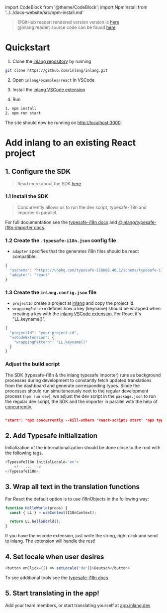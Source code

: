 import CodeBlock from '@theme/CodeBlock';
import NpmInstall from '../../docs-website/src/npm-install.md'

> @GitHub reader: rendered version version is [here](https://docs.inlang.dev/getting-started/react)  
> @inlang reader: source code can be found [here](https://github.com/inlang/inlang/tree/main/examples/react)

# Quickstart

1. Clone the [inlang repository](https://github.com/inlang/inlang) by running

```bash
git clone https://github.com/inlang/inlang.git
```

2. Open `inlang/examples/react` in VSCode

3. Install the [inlang VSCode extension](https://marketplace.visualstudio.com/items?itemName=inlang.vscode-extension)

4. Run

```bash
1. npm install
2. npm run start
```

The site should now be running on [http://localhost:3000](http://localhost:3000).

# Add inlang to an existing React project

## 1. Configure the SDK

> Read more about the SDK [here](/overview/sdk)

### 1.1 Install the SDK

> Concurrently allows us to run the dev script, typesafe-i18n and importer in parallel.

<NpmInstall />

For full documentation see the [typesafe-i18n docs](https://github.com/ivanhofer/typesafe-i18n) and [@inlang/typesafe-i18n-importer docs](https://github.com/inlang/inlang/tree/main/packages/typesafe-i18n-importer).

### 1.2 Create the `.typesafe-i18n.json` config file

- `adapter` specifies that the generates i18n files should be react compatible.

```js title="/.typesafe-i18n.json"
{
  "$schema": "https://unpkg.com/typesafe-i18n@2.40.1/schema/typesafe-i18n.json",
  "adapter": "react"
}
```

### 1.3 Create the `inlang.config.json` file

- `projectId` create a project at [inlang](https://app.inlang.dev) and copy the project id.
- `wrappingPattern` defines how a key (keyname) should be wrapped when creating a key with the [inlang
  VSCode extension](https://marketplace.visualstudio.com/items?itemName=inlang.vscode-extension). For React it's
  "LL.keyname()".

```js title="/inlang.config.json"
{
  "projectId": "your-project-id",
  "vsCodeExtension": {
    "wrappingPattern": "LL.keyname()"
  }
}
```

### Adjust the build script

The SDK (typesafe-i18n & the inlang typesafe importer) runs as background processes during development to constantly fetch updated translations from the dashboard and generate corresponding types. Since the processes should run simultaneously next to the regular development process (`npm run dev`), we adjust the dev script in the `package.json` to run the regular dev script, the SDK and the importer in parallel with the help of [concurrently](https://www.npmjs.com/package/concurrently).

```json title="Adjust the start script in ./package.json to:"

"start": "npx concurrently --kill-others 'react-scripts start' 'npx typesafe-i18n' 'npx @inlang/typesafe-i18n-importer'",

```

## 2. Add Typesafe initialization

Initialization of the internationalization should be done close to the root with the following tags.

```js
<TypesafeI18n initialLocale='en'>
    <!-- ... -->
</TypesafeI18n>
```

## 3. Wrap all text in the translation functions

For React the default option is to use i18nObjects in the following way:

```js
function HelloWorld(props) {
  const { LL } = useContext(I18nContext);

  return LL.helloWorld();
}
```

If you have the vscode extension, just write the string, right click and send to inlang. The extension will handle the rest!

## 4. Set locale when user desires

```js
<button onClick={() => setLocale("de")}>Deutsch</button>
```

To see additional tools see the [typesafe-i18n docs](https://github.com/ivanhofer/typesafe-i18n)

## 5. Start translating in the app!

Add your team members, or start translating yourself at [app.inlang.dev](https://app.inlang.dev/)
